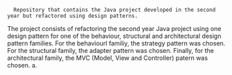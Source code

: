       Repository that contains the Java project developed in the second year but refactored using design patterns. 

The project consists of refactoring the second year Java project using one design pattern for one of the behaviour, structural and architectural design pattern families. For the behaviourl familiy, the strategy pattern was chosen. For the structural family, the adapter pattern was chosen. Finally, for the architectural family, the MVC (Model, View and Controller) patern was chosen.
a.

